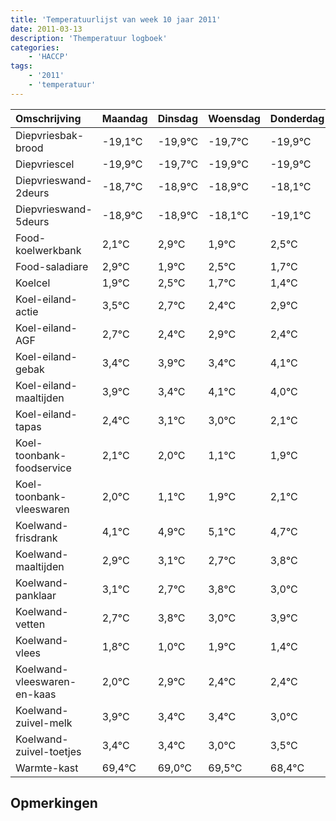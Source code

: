```yaml
---
title: 'Temperatuurlijst van week 10 jaar 2011'
date: 2011-03-13
description: 'Themperatuur logboek'
categories:
    - 'HACCP'
tags:
    - '2011'
    - 'temperatuur'
---
```

|Omschrijving|Maandag|Dinsdag|Woensdag|Donderdag|Vrijdag|Zaterdag|Zondag|
|:---|:---|:---|:---|:---|:---|:---|:---|
|Diepvriesbak-brood|-19,1°C|-19,9°C|-19,7°C|-19,9°C|-19,9°C|-19,1°C|-20,1°C|
|Diepvriescel|-19,9°C|-19,7°C|-19,9°C|-19,9°C|-19,1°C|-20,1°C|-19,5°C|
|Diepvrieswand-2deurs|-18,7°C|-18,9°C|-18,9°C|-18,1°C|-19,1°C|-18,5°C|-19,3°C|
|Diepvrieswand-5deurs|-18,9°C|-18,9°C|-18,1°C|-19,1°C|-18,5°C|-19,3°C|-19,6°C|
|Food-koelwerkbank|2,1°C|2,9°C|1,9°C|2,5°C|1,7°C|1,4°C|1,9°C|
|Food-saladiare|2,9°C|1,9°C|2,5°C|1,7°C|1,4°C|1,9°C|1,4°C|
|Koelcel|1,9°C|2,5°C|1,7°C|1,4°C|1,9°C|1,4°C|2,1°C|
|Koel-eiland-actie|3,5°C|2,7°C|2,4°C|2,9°C|2,4°C|3,1°C|3,0°C|
|Koel-eiland-AGF|2,7°C|2,4°C|2,9°C|2,4°C|3,1°C|3,0°C|2,1°C|
|Koel-eiland-gebak|3,4°C|3,9°C|3,4°C|4,1°C|4,0°C|3,1°C|3,9°C|
|Koel-eiland-maaltijden|3,9°C|3,4°C|4,1°C|4,0°C|3,1°C|3,9°C|4,1°C|
|Koel-eiland-tapas|2,4°C|3,1°C|3,0°C|2,1°C|2,9°C|3,1°C|2,7°C|
|Koel-toonbank-foodservice|2,1°C|2,0°C|1,1°C|1,9°C|2,1°C|1,7°C|2,8°C|
|Koel-toonbank-vleeswaren|2,0°C|1,1°C|1,9°C|2,1°C|1,7°C|2,8°C|2,0°C|
|Koelwand-frisdrank|4,1°C|4,9°C|5,1°C|4,7°C|5,8°C|5,0°C|5,9°C|
|Koelwand-maaltijden|2,9°C|3,1°C|2,7°C|3,8°C|3,0°C|3,9°C|3,4°C|
|Koelwand-panklaar|3,1°C|2,7°C|3,8°C|3,0°C|3,9°C|3,4°C|3,4°C|
|Koelwand-vetten|2,7°C|3,8°C|3,0°C|3,9°C|3,4°C|3,4°C|3,0°C|
|Koelwand-vlees|1,8°C|1,0°C|1,9°C|1,4°C|1,4°C|1,0°C|1,5°C|
|Koelwand-vleeswaren-en-kaas|2,0°C|2,9°C|2,4°C|2,4°C|2,0°C|2,5°C|1,4°C|
|Koelwand-zuivel-melk|3,9°C|3,4°C|3,4°C|3,0°C|3,5°C|2,4°C|3,0°C|
|Koelwand-zuivel-toetjes|3,4°C|3,4°C|3,0°C|3,5°C|2,4°C|3,0°C|2,7°C|
|Warmte-kast|69,4°C|69,0°C|69,5°C|68,4°C|69,0°C|68,7°C|68,6°C|

## Opmerkingen


